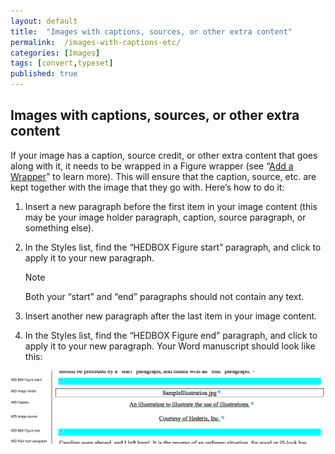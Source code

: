 ```yaml
---
layout: default
title:  "Images with captions, sources, or other extra content"
permalink:  /images-with-captions-etc/
categories: [Images]
tags: [convert,typeset]
published: true
---
```


<section data-type="chapter" class="hsecchapter" data-hederis-type="hsecchapter" id="images-with-captions-etc" data-pi-attrs="id: images-with-captions-etc; data-tags: convert,typeset;" role="doc-chapter" data-tags="convert,typeset" data-author-name=" " data-book-title=" " title="Images with captions, sources, or other extra content"><h1 data-hederis-type="hblkchaptitle" class="hblkchaptitle" id="p03IZxPfW">Images with captions, sources, or other extra content</h1><p class="hblkp" data-hederis-type="hblkp" id="pOhpbviwj">If your image has a caption, source credit, or other extra content that goes along with it, it needs to be wrapped in a Figure wrapper (see &#8220;<a href="{% post_url 2020-07-28-15-AddaWrapper %}" data-hederis-type="hspana" id="pc01Jo0r6"><span class="Hyperlink" data-hederis-type="hspnspan" id="p0GKfQ4wD">Add a Wrapper</span></a>&#8221; to learn more). This will ensure that the caption, source, etc. are kept together with the image that they go with. Here&#8217;s how to do it:</p><ol class="hwprnumlist" data-hederis-type="hwprnumlist" id="pLoiI1Iji"><li class="hblkoli" data-hederis-type="hblkoli" id="liBV52nbEL"><p class="hblkoli" data-hederis-type="hblklip" id="pYwoA6Nx4">Insert a new paragraph before the first item in your image content (this may be your image holder paragraph, caption, source paragraph, or something else).</p></li><li class="hblkoli" data-hederis-type="hblkoli" id="liO4xIWQPS"><p class="hblkoli" data-hederis-type="hblklip" id="ptC9ka5af">In the Styles list, find the &#8220;HEDBOX Figure start&#8221; paragraph, and click to apply it to your new paragraph.</p><aside class="hwprbox box" data-hederis-type="hwprbox" id="palaybHMF" data-type="sidebar"><p class="hblktype" data-hederis-type="hblktype" id="pUKdYOAUR">Note</p><p class="hblkp" data-hederis-type="hblkp" id="pBFti6O9K">Both your &#8220;start&#8221; and &#8220;end&#8221; paragraphs should not contain any text.</p></aside></li><li class="hblkoli" data-hederis-type="hblkoli" id="liNqutU0rR"><p class="hblkoli" data-hederis-type="hblklip" id="pjkH8p2jl">Insert another new paragraph after the last item in your image content.</p></li><li class="hblkoli" data-hederis-type="hblkoli" id="liuUy1VQFa"><p class="hblkoli" data-hederis-type="hblklip" id="pwCx7wGu1">In the Styles list, find the &#8220;HEDBOX Figure end&#8221; paragraph, and click to apply it to your new paragraph. Your Word manuscript should look like this:</p></li></ol><img data-hederis-type="hblkimg" class="hblkimg" id="pDbhS4jGV" src="/images/image_2.png" data-img-src="image_2.png"/></section>